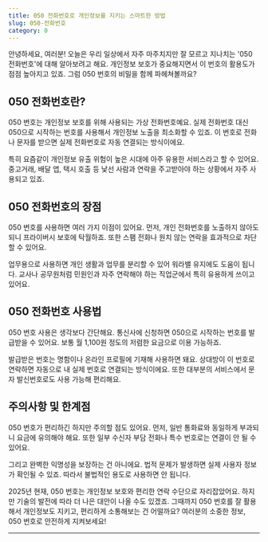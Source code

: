 ```yaml
---
title: 050 전화번호로 개인정보를 지키는 스마트한 방법
slug: 050-전화번호
category: 0
---
```


안녕하세요, 여러분! 오늘은 우리 일상에서 자주 마주치지만 잘 모르고 지나치는 '050 전화번호'에 대해 알아보려고 해요. 개인정보 보호가 중요해지면서 이 번호의 활용도가 점점 높아지고 있죠. 그럼 050 번호의 비밀을 함께 파헤쳐볼까요?

## 050 전화번호란?

050 번호는 개인정보 보호를 위해 사용되는 가상 전화번호예요. 실제 전화번호 대신 050으로 시작하는 번호를 사용해서 개인정보 노출을 최소화할 수 있죠. 이 번호로 전화나 문자를 받으면 실제 전화번호로 자동 연결되는 방식이에요.

특히 요즘같이 개인정보 유출 위험이 높은 시대에 아주 유용한 서비스라고 할 수 있어요. 중고거래, 배달 앱, 택시 호출 등 낯선 사람과 연락을 주고받아야 하는 상황에서 자주 사용되고 있죠.

## 050 전화번호의 장점

050 번호를 사용하면 여러 가지 이점이 있어요. 먼저, 개인 전화번호를 노출하지 않아도 되니 프라이버시 보호에 탁월하죠. 또한 스팸 전화나 원치 않는 연락을 효과적으로 차단할 수 있어요.

업무용으로 사용하면 개인 생활과 업무를 분리할 수 있어 워라밸 유지에도 도움이 됩니다. 교사나 공무원처럼 민원인과 자주 연락해야 하는 직업군에서 특히 유용하게 쓰이고 있어요.

## 050 전화번호 사용법

050 번호 사용은 생각보다 간단해요. 통신사에 신청하면 050으로 시작하는 번호를 발급받을 수 있어요. 보통 월 1,100원 정도의 저렴한 요금으로 이용 가능하죠.

발급받은 번호는 명함이나 온라인 프로필에 기재해 사용하면 돼요. 상대방이 이 번호로 연락하면 자동으로 내 실제 번호로 연결되는 방식이에요. 또한 대부분의 서비스에서 문자 발신번호로도 사용 가능해 편리해요.

## 주의사항 및 한계점

050 번호가 편리하긴 하지만 주의할 점도 있어요. 먼저, 일반 통화료와 동일하게 부과되니 요금에 유의해야 해요. 또한 일부 수신자 부담 전화나 특수 번호로는 연결이 안 될 수 있어요.

그리고 완벽한 익명성을 보장하는 건 아니에요. 법적 문제가 발생하면 실제 사용자 정보가 확인될 수 있죠. 따라서 불법적인 용도로 사용하면 안 됩니다.

2025년 현재, 050 번호는 개인정보 보호와 편리한 연락 수단으로 자리잡았어요. 하지만 기술의 발전에 따라 더 나은 대안이 나올 수도 있겠죠. 그때까지 050 번호를 잘 활용해서 개인정보도 지키고, 편리하게 소통해보는 건 어떨까요? 여러분의 소중한 정보, 050 번호로 안전하게 지켜보세요!

---